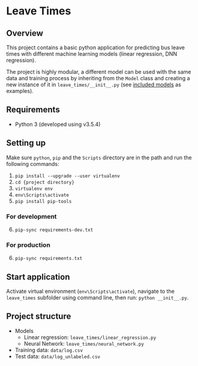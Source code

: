 # Leave Times

## Overview

This project contains a basic python application for predicting bus leave times with different machine learning models (linear regression, DNN regression).

The project is highly modular, a different model can be used with the same data and training process by inheriting from the `Model` class and creating a new instance of it in `leave_times/__init__.py` (see [included models](#project-structure) as examples).

## Requirements

- Python 3 (developed using v3.5.4)

## Setting up

Make sure `python`, `pip` and the `Scripts` directory are in the path and run the following commands:

  1. `pip install --upgrade --user virtualenv`
  2. `cd {project directory}`
  3. `virtualenv env`
  4. `env\Scripts\activate`
  5. `pip install pip-tools`

### For development

  6. `pip-sync requirements-dev.txt`

### For production

  6. `pip-sync requirements.txt`

## Start application

Activate virtual environment (`env\Scripts\activate`), navigate to the `leave_times` subfolder using command line, then run: `python __init__.py`.

## Project structure

- Models
  - Linear regression: `leave_times/linear_regression.py`
  - Neural Network: `leave_times/neural_network.py`
- Training data: `data/log.csv`
- Test data: `data/log_unlabeled.csv`
